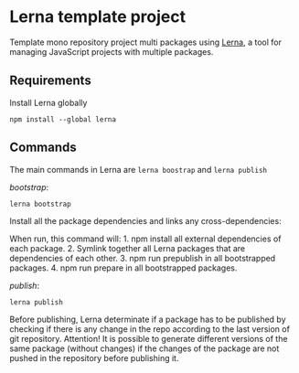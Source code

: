 # Lerna template project

Template mono repository project multi packages using [Lerna](https://github.com/lerna/lerna), a tool for managing JavaScript projects with multiple packages.

## Requirements

Install Lerna globally
```
npm install --global lerna
```

## Commands

The main commands in Lerna are `lerna boostrap` and `lerna publish`

*bootstrap*:

```
lerna bootstrap
```

Install all the package dependencies and links any cross-dependencies:

When run, this command will:
    1. npm install all external dependencies of each package.
    2. Symlink together all Lerna packages that are dependencies of each other.
    3. npm run prepublish in all bootstrapped packages.
    4. npm run prepare in all bootstrapped packages.

*publish*:

```
lerna publish
```

Before publishing, Lerna determinate if a package has to be published by checking if there is any change in the repo according to the last version of git repository. Attention! It is possible to generate different versions of the same package (without changes) if the changes of the package are not pushed in the repository before publishing it.

